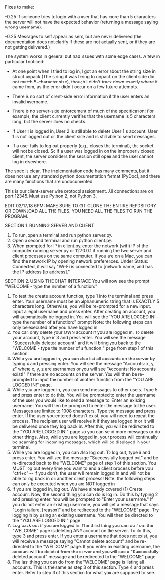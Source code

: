 Fixes to make:

-0.25 If someone tries to login with a user that has more than 5 characters the server will not have the expected behavior (returning a message saying wrong username).

-0.25 Messages to self appear as sent, but are never delivered (the documentation does not clarify if these are not actually sent, or if they are not getting delivered.)

The system works in general but had issues with some edge cases. A few in particular I noticed:

- At one point when I tried to log in, I got an error about the string size in struct.unpack (The string it was trying to unpack on the client side did not match 5-character size), though I didn't track down exactly where it came from, as the error didn't occur on a few future attempts.

- There is no sort of client-side error information if the user enters an invalid username.

- There is no server-side enforcement of much of the specification! For example, the client currently verifies that the username is 5 characters long, but the server does no checks.

- If User 1 is logged in, User 2 is still able to delete User 1's account. User 1 is not logged out on the client side and is still able to send messages.

- If a user fails to log out properly (e.g., closes the terminal), the socket will not be closed. So if a user was logged in on the improperly closed client, the server considers the session still open and the user cannot log in elsewhere.

The spec is clear. The implementation code has many comments, but it does not use any standard python documentation format (PyDoc), and there are many functions that are undocumented.


This is our client-server wire protocol assignment.
All connections are on port 12345. Must use Python 2, not Python 3.

EDIT 02/17/18 6PM: MAKE SURE TO GIT CLONE THE ENTIRE REPOSITORY OR DOWNLOAD ALL THE FILES. YOU NEED ALL THE FILES TO RUN THE PROGRAM.

SECTION 1. RUNNING SERVER AND CLIENT
1) To run, open a terminal and run python server.py.
2) Open a second terminal and run python client.py.
3) When prompted for IP in client.py, enter the network (wifi) IP of the computer running server.py or 127.0.0.1 if running the two server and client processes on the same computer. If you are on a Mac, you can find the network IP by opening network preferences. Under Status: Connected, it will say "Wi-Fi is connected to [network name] and has the IP address [ip address]."

SECTION 2. USING THE CHAT INTERFACE
You will now see the prompt "WELCOME - type the number of a function:"
1) To test the create account function, type 1 into the terminal and press enter. Your username must be an alphanumeric string that is EXACTLY 5 characters long. Otherwise, you will be re-prompted for a new input. Input a legal username and press enter. After creating an account, you will automatically be logged in. You will see the "YOU ARE LOGGED IN! - type the number of a function:" prompt
Note: the following steps can only be executed after you have logged in
2) You can only delete your OWN account if you are logged in. To delete your account, type in 3 and press enter. You will see the message "Successfully deleted account" and it will bring you back to the "WELCOME - type the number of a function:" page from step 1 of this section.
3) While you are logged in, you can also list all accounts on the server by typing 4 and pressing enter. You will see the message "Accounts: x, y, z" where x, y, z are usernames or you will see "Accounts: No accounts exist!" if there are no accounts on the server. You will then be re-prompted to input the number of another function from the "YOU ARE LOGGED IN!" page.
4) While you are logged in, you can send messages to other users. Type 5 and press enter to do this. You will be prompted to enter the username of the user you would like to send a message to. Enter an existing username. You will then be prompted to enter the message to the user. Messages are limited to 1008 characters. Type the message and press enter. If the user you entered doesn't exist, you will need to repeat the process. The recipient user will receive it if they are logged in or it will be delivered once they log back in. After this, you will be redirected to the "YOU ARE LOGGED IN!" page so you can send more messages or do other things. Also, while you are logged in, your process will continually be scanning for incoming messages, which will be displayed in your terminal.
5) While you are logged in, you can also log out. To log out, type 6 and press enter. You will see the message "Successfully logged out" and be re-directed back to the "WELCOME" page of step 1 of this section. You MUST log out every time you want to end a client process before you "ctrl+c" -- if you don't, the user will remain logged in and will not be able to log back in on another client process!
Note: the following steps can only be executed when you are NOT logged in
6) If you are logged in, log out. We have already covered (1) Create account. Now, the second thing you can do is log in. Do this by typing 2 and pressing enter. You will be prompted to "Enter your username." If you do not enter an existing username, you will get a message that says "Login failure, [reason]" and be redirected to the "WELCOME" page. Try logging in by using an existing username. You will then be directed to the "YOU ARE LOGGED IN!" page
7) Log back out if you are logged in. The third thing you can do from the "WELCOME" page is deleting ANY account on the server. To do this, type 3 and press enter. If you enter a username that does not exist, you will receive a message saying "Cannot delete account" and be re-directed to the "WELCOME" page. If you enter an existing username, the account will be deleted from the server and you will see a "Successfully deleted account" message and be redirected to the "WELCOME" page.
8) The last thing you can do from the "WELCOME" page is listing all accounts. This is the same as step 3 of this section. Type 4 and press enter. Refer to step 3 of this section for what you are supposed to see.
